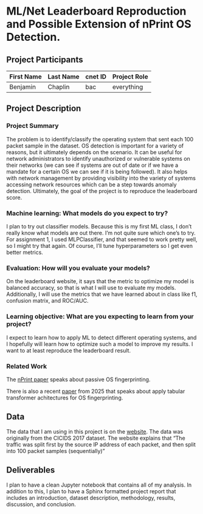 # ML/Net Leaderboard Reproduction and Possible Extension of nPrint OS Detection.

## Project Participants

| First Name | Last Name | cnet ID | Project Role |
|------------|-----------|---------|--------------|
| Benjamin   | Chaplin   | bac     | everything   |

## Project Description

### Project Summary
The problem is to identify/classify the operating system that sent each 100
packet sample in the dataset. OS detection is important for a variety of
reasons, but it ultimately depends on the scenario. It can be useful for network
administrators to identify unauthorized or vulnerable systems on their networks
(we can see if systems are out of date or if we have a mandate for a certain OS
we can see if it is being followed). It also helps with network management by
providing visibility into the variety of systems accessing network resources
which can be a step towards anomaly detection. Ultimately, the goal of the
project is to reproduce the leaderboard score.

### Machine learning: What models do you expect to try?
I plan to try out classifier models. Because this is my first ML class, I don’t
really know what models are out there. I’m not quite sure which one’s to try.
For assignment 1, I used MLPClassifier, and that seemed to work pretty well, so
I might try that again. Of course, I’ll tune hyperparameters so I get even better
metrics.

### Evaluation: How will you evaluate your models?
On the leaderboard website, it says that the metric to optimize my model is
balanced accuracy, so that is what I will use to evaluate my models.
Additionally, I will use the metrics that we have learned about in class like
f1, confusion matrix, and ROC/AUC.

### Learning objective: What are you expecting to learn from your project?
I expect to learn how to apply ML to detect different operating systems, and I
hopefully will learn how to optimize such a model to improve my results. I want
to at least reproduce the leaderboard result.

### Related Work
The [nPrint paper](https://arxiv.org/abs/2008.02695) speaks about passive OS
fingerprinting.

There is also a recent [paper](https://arxiv.org/abs/2502.09084) from 2025 that
speaks about apply tabular transformer achitectures for OS fingerprinting.

## Data

The data that I am using in this project is on the 
[website](https://nprint.github.io/benchmarks/os_detection/nprint_os_detection.html).
The data was originally from the CICIDS 2017 dataset. The website explains that
“​​The traffic was split first by the source IP address of each packet, and then
split into 100 packet samples (sequentially)”

## Deliverables

I plan to have a clean Jupyter notebook that contains all of my analysis. In
addition to this, I plan to have a Sphinx formatted project report that
includes an introduction, dataset description, methodology, results,
discussion, and conclusion.

